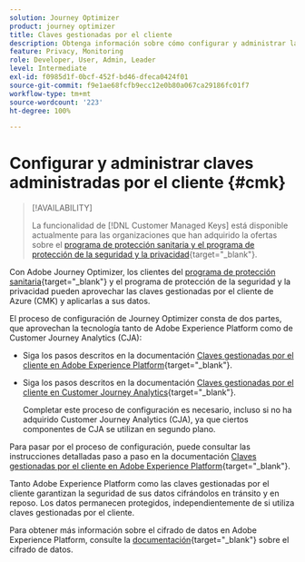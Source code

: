 ```yaml
---
solution: Journey Optimizer
product: journey optimizer
title: Claves gestionadas por el cliente
description: Obtenga información sobre cómo configurar y administrar las claves de cliente para Adobe Journey Optimizer.
feature: Privacy, Monitoring
role: Developer, User, Admin, Leader
level: Intermediate
exl-id: f0985d1f-0bcf-452f-bd46-dfeca0424f01
source-git-commit: f9e1ae68fcfb9ecc12e0b80a067ca29186fc01f7
workflow-type: tm+mt
source-wordcount: '223'
ht-degree: 100%

---
```


# Configurar y administrar claves administradas por el cliente {#cmk}

>[!AVAILABILITY]
>
>La funcionalidad de [!DNL Customer Managed Keys] está disponible actualmente para las organizaciones que han adquirido la ofertas sobre el [programa de protección sanitaria y el programa de protección de la seguridad y la privacidad](https://experienceleague.adobe.com/docs/events/customer-data-management-voices-recordings/governance/healthcare-shield.html?lang=es){target="_blank"}.

Con Adobe Journey Optimizer, los clientes del [programa de protección sanitaria](https://www.adobe.com/trust/compliance/hipaa-ready.html){target="_blank"} y el programa de protección de la seguridad y la privacidad pueden aprovechar las claves gestionadas por el cliente de Azure (CMK) y aplicarlas a sus datos.

El proceso de configuración de Journey Optimizer consta de dos partes, que aprovechan la tecnología tanto de Adobe Experience Platform como de Customer Journey Analytics (CJA):

* Siga los pasos descritos en la documentación [Claves gestionadas por el cliente en Adobe Experience Platform](https://experienceleague.adobe.com/docs/experience-platform/landing/governance-privacy-security/customer-managed-keys.html?lang=es){target="_blank"}.
* Siga los pasos descritos en la documentación [Claves gestionadas por el cliente en Customer Journey Analytics](https://experienceleague.adobe.com/docs/analytics-platform/using/cja-privacy/cmk.html?lang=es){target="_blank"}.

  Completar este proceso de configuración es necesario, incluso si no ha adquirido Customer Journey Analytics (CJA), ya que ciertos componentes de CJA se utilizan en segundo plano.

Para pasar por el proceso de configuración, puede consultar las instrucciones detalladas paso a paso en la documentación [Claves gestionadas por el cliente en Adobe Experience Platform](https://experienceleague.adobe.com/docs/experience-platform/landing/governance-privacy-security/encryption.html?lang=es){target="_blank"}.

Tanto Adobe Experience Platform como las claves gestionadas por el cliente garantizan la seguridad de sus datos cifrándolos en tránsito y en reposo. Los datos permanecen protegidos, independientemente de si utiliza claves gestionadas por el cliente.

Para obtener más información sobre el cifrado de datos en Adobe Experience Platform, consulte la [documentación](https://experienceleague.adobe.com/docs/experience-platform/landing/governance-privacy-security/encryption.html?lang=es){target="_blank"} sobre el cifrado de datos.
